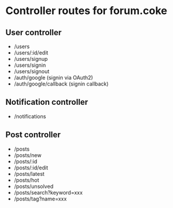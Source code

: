 # Controller routes for forum.coke

## User controller
- /users
- /users/:id/edit
- /users/signup
- /users/signin
- /users/signout
- /auth/google (signin via OAuth2)
- /auth/google/callback (signin callback)

## Notification controller
- /notifications

## Post controller
- /posts
- /posts/new
- /posts/:id
- /posts/:id/edit
- /posts/latest
- /posts/hot
- /posts/unsolved
- /posts/search?keyword=xxx
- /posts/tag?name=xxx
